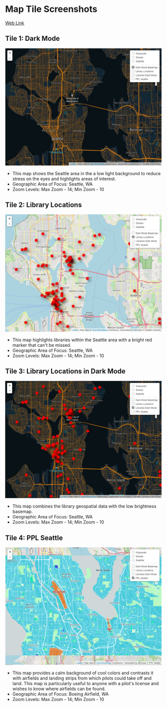 # Map Tile Screenshots

[Web Link](https://nickv23.github.io/map_tiles/)

## Tile 1: Dark Mode

![dark mode map](img/dark_mode.PNG)
* This map shows the Seattle area in the a low light background to reduce
stress on the eyes and highlights areas of interest.
* Geographic Area of Focus: Seattle, WA
* Zoom Levels: Max Zoom - 14; Min Zoom - 10

## Tile 2: Library Locations

![library locations map](img/library_locations.PNG)
* This map highlights libraries within the Seattle area with a bright red marker
that can't be missed.
* Geographic Area of Focus: Seattle, WA
* Zoom Levels: Max Zoom - 14; Min Zoom - 10

## Tile 3: Library Locations in Dark Mode

![libraries dark mode map](img/libraries_dark_mode.PNG)
* This map combines the library geospatial data with the low brightness basemap.
* Geographic Area of Focus: Seattle, WA
* Zoom Levels: Max Zoom - 14; Min Zoom - 10

## Tile 4: PPL Seattle

![ppl seattle map](img/ppl_seattle.PNG)
* This map provides a calm background of cool colors and contrasts it with airfields
and landing strips from which pilots could take off and land. This map is particularly
useful to anyone with a pilot's license and wishes to know where airfields can be found.
* Geographic Area of Focus: Boeing Airfield, WA
* Zoom Levels: Max Zoom - 14; Min Zoom - 10
